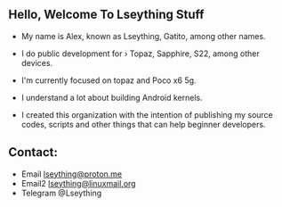 ## Hello, Welcome To Lseything Stuff
* My name is Alex, known as Lseything, Gatito, among other names.
* I do public development for › Topaz, Sapphire, S22, among other devices.
* I'm currently focused on topaz and Poco x6 5g.
* I understand a lot about building Android kernels.

* I created this organization with the intention of publishing my source codes, scripts and other things that can help beginner developers.

## Contact:
* Email <lseything@proton.me>
* Email2 <lseything@linuxmail.org>
* Telegram @Lseything
